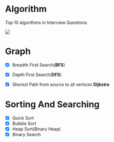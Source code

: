 # Algorithm

Top 10 algorithms in Interview Questions

![](https://ws3.sinaimg.cn/large/006tNc79gy1fl3nqbhr5xj30qo0go0vt.jpg)

# Graph
- [x] Breadth First Search(**BFS**)
- [x] Depth First Search(**DFS**)
- [x] Shorest Path from source to all vertices **Dijkstra**


# Sorting And Searching
- [x] Quick Sort
- [x] Bubble Sort
- [x] Heap Sort(Binary Heap)
- [x] Binary Search
